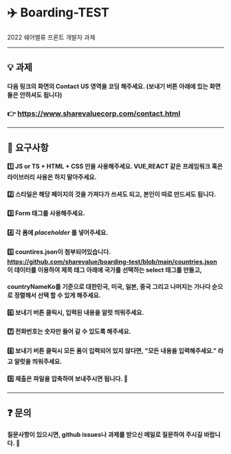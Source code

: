 # :airplane: Boarding-TEST
2022 쉐어밸류 프론트 개발자 과제

---
## :bulb: 과제
#### 다음 링크의 화면의 Contact US 영역을 코딩 해주세요. (보내기 버튼 아래에 있는 화면들은 안하셔도 됩니다) 
### 👉 https://www.sharevaluecorp.com/contact.html 

___
## :bell: 요구사항
#### :one: JS or TS + HTML + CSS 만을 사용해주세요. VUE,REACT 같은 프레임워크 혹은 라이브러리 사용은 하지 말아주세요.

#### :two: 스타일은 해당 페이지의 것을 가져다가 쓰셔도 되고, 본인이 따로 만드셔도 됩니다.

#### :three: Form 태그를 사용해주세요. 

#### :four: 각 폼에 ___placeholder___ 를 넣어주세요.

#### :five: countires.json이 첨부되어있습니다. https://github.com/sharevalue/boarding-test/blob/main/countries.json 이 데이터를 이용하여 제목 태그 아래에 국가를 선택하는 select 태그를 만들고,

#### countryNameKo를 기준으로 대한민국, 미국, 일본, 중국 그리고 나머지는 가나다 순으로 정렬해서 선택 할 수 있게 해주세요. 

#### :six: 보내기 버튼 클릭시, 입력된 내용을 알럿 띄워주세요.

#### :seven: 전화번호는 숫자만 들어 갈 수 있도록 해주세요.

#### :eight: 보내기 버튼 클릭시 모든 폼이 입력되어 있지 않다면, "모든 내용을 입력해주세요." 라고 알럿을 띄워주세요.

#### 9️⃣ 제출은 파일을 압축하여 보내주시면 됩니다. 👏

___
## :question: 문의
#### 질문사항이 있으시면, github issues나 과제를 받으신 메일로 질문하여 주시길 바랍니다. :pray:
